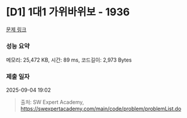 # [D1] 1대1 가위바위보 - 1936 

[문제 링크](https://swexpertacademy.com/main/code/problem/problemDetail.do?contestProbId=AV5PjKXKALcDFAUq) 

### 성능 요약

메모리: 25,472 KB, 시간: 89 ms, 코드길이: 2,973 Bytes

### 제출 일자

2025-09-04 19:02



> 출처: SW Expert Academy, https://swexpertacademy.com/main/code/problem/problemList.do
